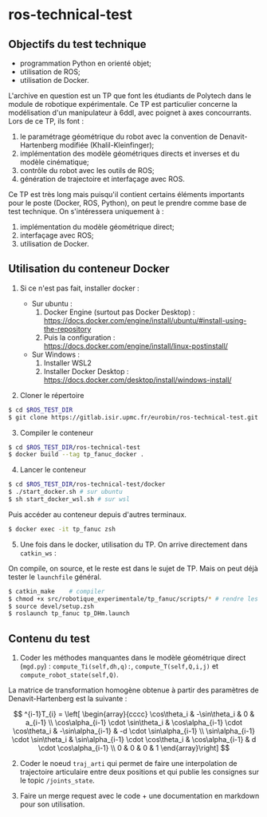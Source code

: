 # ros-technical-test

## Objectifs du test technique

- programmation Python en orienté objet;
- utilisation de ROS;
- utilisation de Docker.

L'archive en question est un TP que font les étudiants de Polytech dans le module de robotique expérimentale. Ce TP est particulier concerne la modélisation d'un manipulateur à 6ddl, avec poignet à axes concourrants. Lors de ce TP, ils font :

1. le paramétrage géométrique du robot avec la convention de Denavit-Hartenberg modifiée (Khalil-Kleinfinger);
2. implémentation des modèle géométriques directs et inverses et du modèle cinématique;
3. contrôle du robot avec les outils de ROS;
4. génération de trajectoire et interfaçage avec ROS.

Ce TP est très long mais puisqu'il contient certains éléments importants pour le poste (Docker, ROS, Python), on peut le prendre comme base de test technique. On s'intéressera uniquement à :

1. implémentation du modèle géométrique direct;
2. interfaçage avec ROS;
3. utilisation de Docker.

## Utilisation du conteneur Docker

1. Si ce n'est pas fait, installer docker :
    
    - Sur ubuntu :
        1. Docker Engine (surtout pas Docker Desktop) : https://docs.docker.com/engine/install/ubuntu/#install-using-the-repository
        2. Puis la configuration : https://docs.docker.com/engine/install/linux-postinstall/
    - Sur Windows : 
        1. Installer WSL2
        2. Installer Docker Desktop : https://docs.docker.com/desktop/install/windows-install/

2. Cloner le répertoire
```bash
$ cd $ROS_TEST_DIR
$ git clone https://gitlab.isir.upmc.fr/eurobin/ros-technical-test.git
```

3. Compiler le conteneur
```bash
$ cd $ROS_TEST_DIR/ros-technical-test
$ docker build --tag tp_fanuc_docker .
```

4. Lancer le conteneur
```bash
$ cd $ROS_TEST_DIR/ros-technical-test/docker
$ ./start_docker.sh # sur ubuntu
$ sh start_docker_wsl.sh # sur wsl
```

Puis accéder au conteneur depuis d'autres terminaux.
```bash
$ docker exec -it tp_fanuc zsh
```

5. Une fois dans le docker, utilisation du TP. On arrive directement dans `catkin_ws` :

On compile, on source, et le reste est dans le sujet de TP. Mais on peut déjà tester le `launchfile` général.
```bash
$ catkin_make    # compiler
$ chmod +x src/robotique_experimentale/tp_fanuc/scripts/* # rendre les scripts exécutables
$ source devel/setup.zsh
$ roslaunch tp_fanuc tp_DHm.launch
```

## Contenu du test

1. Coder les méthodes manquantes dans le modèle géométrique direct (`mgd.py`) : `compute_Ti(self,dh,q):`, `compute_T(self,Q,i,j)` et `compute_robot_state(self,Q)`.

La matrice de transformation homogène obtenue à partir des paramètres de Denavit-Hartenberg est la suivante :

$$
^{i-1}T_{i} = 
\left[ \begin{array}{cccc}
\cos\theta_i 	& -\sin\theta_i 	& 0 & a_{i-1} \\
\cos\alpha_{i-1} \cdot \sin\theta_i & \cos\alpha_{i-1} \cdot \cos\theta_i & -\sin\alpha_{i-1} & -d \cdot \sin\alpha_{i-1} \\
\sin\alpha_{i-1} \cdot \sin\theta_i & \sin\alpha_{i-1} \cdot \cos\theta_i & \cos\alpha_{i-1} & d \cdot \cos\alpha_{i-1} \\
0 & 0 & 0 & 1
\end{array}\right]
$$

2. Coder le noeud `traj_arti` qui permet de faire une interpolation de trajectoire articulaire entre deux positions et qui publie les consignes sur le topic `/joints_state`.

3. Faire un merge request avec le code + une documentation en markdown pour son utilisation.
